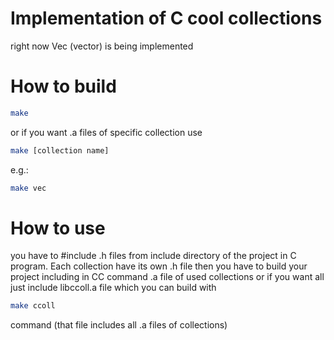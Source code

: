 # Implementation of C cool collections
right now Vec (vector) is being implemented
# How to build
```bash
make
```
or if you want .a files of specific collection use
```bash
make [collection name]
```
e.g.:
```bash
make vec 
```
# How to use
you have to #include .h files from include directory of the project in C program. Each
collection have its own .h file
then you have to build your project including in CC command .a file of used collections or if you
want all just include libccoll.a file which you can build with 
```bash
make ccoll
```
command (that file includes all .a files of collections)

